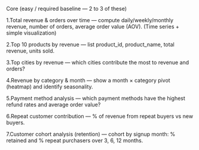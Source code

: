 
Core (easy / required baseline — 2 to 3 of these)

1.Total revenue & orders over time — compute daily/weekly/monthly revenue, number of orders, average order value (AOV). (Time series + simple visualization)

2.Top 10 products by revenue — list product_id, product_name, total revenue, units sold.

3.Top cities by revenue — which cities contribute the most to revenue and orders?

4.Revenue by category & month — show a month × category pivot (heatmap) and identify seasonality.

5.Payment method analysis — which payment methods have the highest refund rates and average order value?

6.Repeat customer contribution — % of revenue from repeat buyers vs new buyers.

7.Customer cohort analysis (retention) — cohort by signup month: % retained and % repeat purchasers over 3, 6, 12 months.





